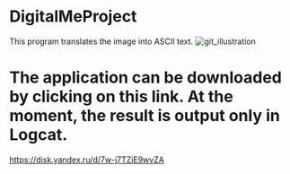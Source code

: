 # DigitalMeProject
This program translates the image into ASCII text.
![git_illustration](https://user-images.githubusercontent.com/55394878/191826981-55c763e9-7c6c-431c-8bef-0cac639a40fc.png)

# The application can be downloaded by clicking on this link. At the moment, the result is output only in Logcat.
https://disk.yandex.ru/d/7w-j7TZiE9wvZA
